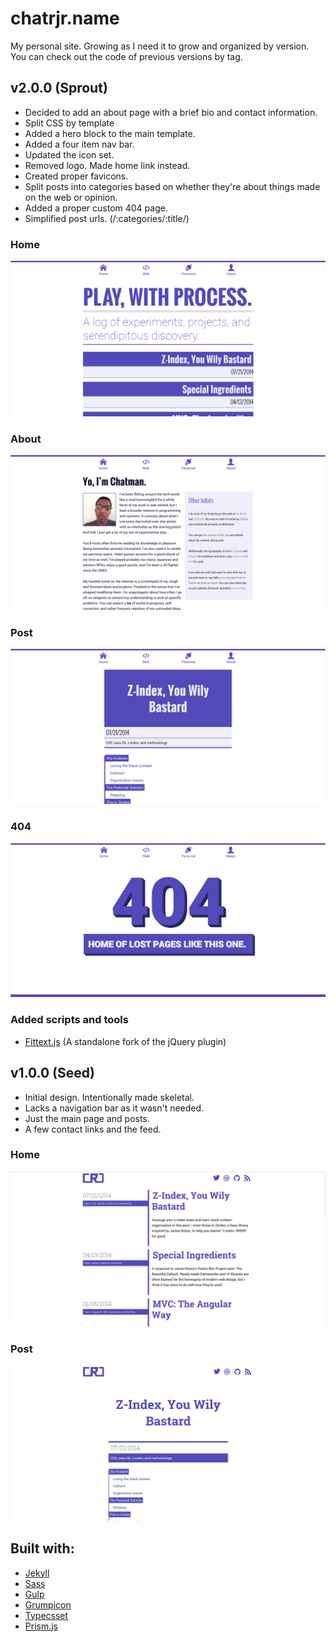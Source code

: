 # chatrjr.name 

My personal site. Growing as I need it to grow and organized by version. You can check out the code of previous versions by tag.

## v2.0.0 (Sprout)

+ Decided to add an about page with a  brief bio and contact information. 
+ Split CSS by template
+ Added a hero block to the main template.
+ Added a four item nav bar.
+ Updated the icon set.
+ Removed logo. Made home link instead.
+ Created proper favicons. 
+ Split posts into categories based on whether they're about things made on the web or opinion.
+ Added a proper custom 404 page.
+ Simplified post urls. (/:categories/:title/)

### Home
![chatrjr v2 homepage][v2-home]

### About
![chatrjr v2 about page][v2-about]

### Post
![chatrjr v2 post][v2-post]

### 404
![chatrjr v2 404 error][v2-error]

### Added scripts and tools
+ [Fittext.js](https://github.com/adactio/FitText.js) (A standalone fork of the jQuery plugin)

## v1.0.0 (Seed)

+ Initial design. Intentionally made skeletal. 
+ Lacks a navigation bar as it wasn't needed. 
+ Just the main page and posts.
+ A few contact links and the feed.

### Home
![chatrjr v1 homepage][v1-home]

### Post
![chatrjr v1 post][v1-post]

## Built with:

+ [Jekyll](http://jekyllrb.com)
+ [Sass](http://sass-lang.com)
+ [Gulp](http://gulpjs.com)
+ [Grumpicon](http://grumpicon.com)
+ [Typecsset](https://github.com/csswizardry/typecsset)
+ [Prism.js](http://prismjs.com)




[v1-home]: version-images/v1-home.png "chatrjr v1 homepage"
[v1-post]: version-images/v1-post.png "chatrjr v1 post"
[v2-home]: version-images/v2-home.png "chatrjr v2 homepage"
[v2-about]: version-images/v2-about.png "chatrjr v2 about page"
[v2-post]: version-images/v2-post.png "chatrjr v2 post"
[v2-error]: version-images/v2-error.png "chatrjr v2 404 error"
